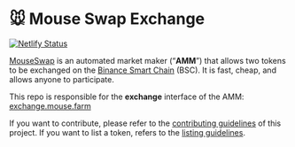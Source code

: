 # 🐭 Mouse Swap Exchange

[![Netlify Status](https://api.netlify.com/api/v1/badges/c6ef7e73-4a84-410d-83b0-b89326787dff/deploy-status)](https://app.netlify.com/sites/swap-master/deploys)

[MouseSwap](https://mouse.farm/) is an automated market maker (“**AMM**”) that allows two tokens to be exchanged on the [Binance Smart Chain](https://www.binance.org/en/smartChain) (BSC). It is fast, cheap, and allows anyone to participate.

This repo is responsible for the **exchange** interface of the AMM: [exchange.mouse.farm](https://exchange.toad.farm/)

If you want to contribute, please refer to the [contributing guidelines](./CONTRIBUTING.md) of this project.
If you want to list a token, refers to the [listing guidelines](./listing.md).
